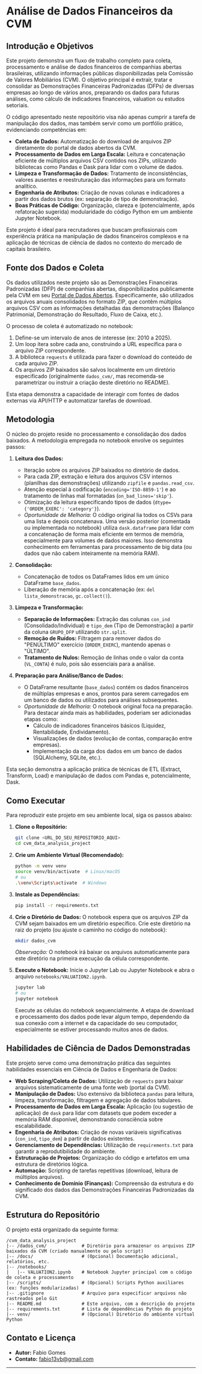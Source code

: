 # Análise de Dados Financeiros da CVM

## Introdução e Objetivos

Este projeto demonstra um fluxo de trabalho completo para coleta, processamento e análise de dados financeiros de companhias abertas brasileiras, utilizando informações públicas disponibilizadas pela Comissão de Valores Mobiliários (CVM). O objetivo principal é extrair, tratar e consolidar as Demonstrações Financeiras Padronizadas (DFPs) de diversas empresas ao longo de vários anos, preparando os dados para futuras análises, como cálculo de indicadores financeiros, valuation ou estudos setoriais.

O código apresentado neste repositório visa não apenas cumprir a tarefa de manipulação dos dados, mas também servir como um portfólio prático, evidenciando competências em:

*   **Coleta de Dados:** Automatização do download de arquivos ZIP diretamente do portal de dados abertos da CVM.
*   **Processamento de Dados em Larga Escala:** Leitura e concatenação eficiente de múltiplos arquivos CSV contidos nos ZIPs, utilizando bibliotecas como Pandas e Dask para lidar com o volume de dados.
*   **Limpeza e Transformação de Dados:** Tratamento de inconsistências, valores ausentes e reestruturação das informações para um formato analítico.
*   **Engenharia de Atributos:** Criação de novas colunas e indicadores a partir dos dados brutos (ex: separação de tipo de demonstração).
*   **Boas Práticas de Código:** Organização, clareza e (potencialmente, após refatoração sugerida) modularidade do código Python em um ambiente Jupyter Notebook.

Este projeto é ideal para recrutadores que buscam profissionais com experiência prática na manipulação de dados financeiros complexos e na aplicação de técnicas de ciência de dados no contexto do mercado de capitais brasileiro.



## Fonte dos Dados e Coleta

Os dados utilizados neste projeto são as Demonstrações Financeiras Padronizadas (DFP) de companhias abertas, disponibilizados publicamente pela CVM em seu [Portal de Dados Abertos](https://dados.cvm.gov.br/). Especificamente, são utilizados os arquivos anuais consolidados no formato ZIP, que contêm múltiplos arquivos CSV com as informações detalhadas das demonstrações (Balanço Patrimonial, Demonstração do Resultado, Fluxo de Caixa, etc.).

O processo de coleta é automatizado no notebook:

1.  Define-se um intervalo de anos de interesse (ex: 2010 a 2025).
2.  Um loop itera sobre cada ano, construindo a URL específica para o arquivo ZIP correspondente.
3.  A biblioteca `requests` é utilizada para fazer o download do conteúdo de cada arquivo ZIP.
4.  Os arquivos ZIP baixados são salvos localmente em um diretório especificado (originalmente `dados_cvm/`, mas recomenda-se parametrizar ou instruir a criação deste diretório no README).

Esta etapa demonstra a capacidade de interagir com fontes de dados externas via API/HTTP e automatizar tarefas de download.



## Metodologia

O núcleo do projeto reside no processamento e consolidação dos dados baixados. A metodologia empregada no notebook envolve os seguintes passos:

1.  **Leitura dos Dados:**
    *   Iteração sobre os arquivos ZIP baixados no diretório de dados.
    *   Para cada ZIP, extração e leitura dos arquivos CSV internos (planilhas das demonstrações) utilizando `zipfile` e `pandas.read_csv`.
    *   Atenção especial à codificação (`encoding='ISO-8859-1'`) e ao tratamento de linhas mal formatadas (`on_bad_lines='skip'`).
    *   Otimização da leitura especificando tipos de dados (`dtype={'ORDEM_EXERC': 'category'}`).
    *   *Oportunidade de Melhoria:* O código original lia todos os CSVs para uma lista e depois concatenava. Uma versão posterior (comentada ou implementada no notebook) utiliza `dask.dataframe` para lidar com a concatenação de forma mais eficiente em termos de memória, especialmente para volumes de dados maiores. Isso demonstra conhecimento em ferramentas para processamento de big data (ou dados que não cabem inteiramente na memória RAM).

2.  **Consolidação:**
    *   Concatenação de todos os DataFrames lidos em um único DataFrame `base_dados`.
    *   Liberação de memória após a concatenação (ex: `del lista_demonstracao`, `gc.collect()`).

3.  **Limpeza e Transformação:**
    *   **Separação de Informações:** Extração das colunas `con_ind` (Consolidado/Individual) e `tipo_dem` (Tipo de Demonstração) a partir da coluna `GRUPO_DFP` utilizando `str.split`.
    *   **Remoção de Ruídos:** Filtragem para remover dados do "PENÚLTIMO" exercício (`ORDEM_EXERC`), mantendo apenas o "ÚLTIMO".
    *   **Tratamento de Nulos:** Remoção de linhas onde o valor da conta (`VL_CONTA`) é nulo, pois são essenciais para a análise.

4.  **Preparação para Análise/Banco de Dados:**
    *   O DataFrame resultante (`base_dados`) contém os dados financeiros de múltiplas empresas e anos, prontos para serem carregados em um banco de dados ou utilizados para análises subsequentes.
    *   *Oportunidade de Melhoria:* O notebook original foca na preparação. Para destacar ainda mais as habilidades, poderiam ser adicionadas etapas como:
        *   Cálculo de indicadores financeiros básicos (Liquidez, Rentabilidade, Endividamento).
        *   Visualizações de dados (evolução de contas, comparação entre empresas).
        *   Implementação da carga dos dados em um banco de dados (SQLAlchemy, SQLite, etc.).

Esta seção demonstra a aplicação prática de técnicas de ETL (Extract, Transform, Load) e manipulação de dados com Pandas e, potencialmente, Dask.



## Como Executar

Para reproduzir este projeto em seu ambiente local, siga os passos abaixo:

1.  **Clone o Repositório:**
    ```bash
    git clone <URL_DO_SEU_REPOSITORIO_AQUI>
    cd cvm_data_analysis_project
    ```

2.  **Crie um Ambiente Virtual (Recomendado):**
    ```bash
    python -m venv venv
    source venv/bin/activate  # Linux/macOS
    # ou
    .\venv\Scripts\activate  # Windows
    ```

3.  **Instale as Dependências:**
    ```bash
    pip install -r requirements.txt
    ```

4.  **Crie o Diretório de Dados:**
    O notebook espera que os arquivos ZIP da CVM sejam baixados em um diretório específico. Crie este diretório na raiz do projeto (ou ajuste o caminho no código do notebook):
    ```bash
    mkdir dados_cvm
    ```
    *Observação:* O notebook irá baixar os arquivos automaticamente para este diretório na primeira execução da célula correspondente.

5.  **Execute o Notebook:**
    Inicie o Jupyter Lab ou Jupyter Notebook e abra o arquivo `notebooks/VALUATION2.ipynb`.
    ```bash
    jupyter lab
    # ou
    jupyter notebook
    ```
    Execute as células do notebook sequencialmente. A etapa de download e processamento dos dados pode levar algum tempo, dependendo da sua conexão com a internet e da capacidade do seu computador, especialmente se estiver processando muitos anos de dados.

## Habilidades de Ciência de Dados Demonstradas

Este projeto serve como uma demonstração prática das seguintes habilidades essenciais em Ciência de Dados e Engenharia de Dados:

*   **Web Scraping/Coleta de Dados:** Utilização de `requests` para baixar arquivos sistematicamente de uma fonte web (portal da CVM).
*   **Manipulação de Dados:** Uso extensivo da biblioteca `pandas` para leitura, limpeza, transformação, filtragem e agregação de dados tabulares.
*   **Processamento de Dados em Larga Escala:** Aplicação (ou sugestão de aplicação) de `dask` para lidar com datasets que podem exceder a memória RAM disponível, demonstrando consciência sobre escalabilidade.
*   **Engenharia de Atributos:** Criação de novas variáveis significativas (`con_ind`, `tipo_dem`) a partir de dados existentes.
*   **Gerenciamento de Dependências:** Utilização de `requirements.txt` para garantir a reprodutibilidade do ambiente.
*   **Estruturação de Projetos:** Organização do código e artefatos em uma estrutura de diretórios lógica.
*   **Automação:** Scripting de tarefas repetitivas (download, leitura de múltiplos arquivos).
*   **Conhecimento de Domínio (Finanças):** Compreensão da estrutura e do significado dos dados das Demonstrações Financeiras Padronizadas da CVM.



## Estrutura do Repositório

O projeto está organizado da seguinte forma:

```
/cvm_data_analysis_project
|-- /dados_cvm/             # Diretório para armazenar os arquivos ZIP baixados da CVM (criado manualmente ou pelo script)
|-- /docs/                  # (Opcional) Documentação adicional, relatórios, etc.
|-- /notebooks/
|   |-- VALUATION2.ipynb    # Notebook Jupyter principal com o código de coleta e processamento
|-- /scripts/               # (Opcional) Scripts Python auxiliares (ex: funções modularizadas)
|-- .gitignore              # Arquivo para especificar arquivos não rastreados pelo Git
|-- README.md               # Este arquivo, com a descrição do projeto
|-- requirements.txt        # Lista de dependências Python do projeto
|-- venv/                   # (Opcional) Diretório do ambiente virtual Python
```

## Contato e Licença

*   **Autor:** Fabio Gomes
*   **Contato:** fabio13vb@gmail.com

---


